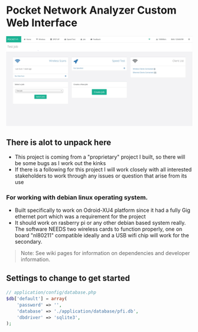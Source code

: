 # Pocket Network Analyzer Custom Web Interface

![alt text](https://github.com/brandon-bailey/pocket-network-analyzer/blob/master/assets/screenshots/main.jpg?raw=true)

## There is alot to unpack here

- This project is coming from a "proprietary" project I built, so there will be some bugs as I work out the kinks
- If there is a following for this project I will work closely with all interested stakeholders to work through any issues or question that arise from its use

### For working with debian linux operating system.

- Built specifically to work on Odroid-XU4 platform since it had a fully Gig ethernet port which was a requirement for the project
- It should work on rasberry pi or any other debian based system really. The software NEEDS two wireless cards to function properly, one on board "nl80211" compatible ideally and a USB wifi chip will work for the secondary.

> Note: See wiki pages for information on dependencies and developer information.

## Settings to change to get started

```php
// application/config/database.php
$db['default'] = array(
    'password' => '',
    'database' => './application/database/pfi.db',
    'dbdriver' => 'sqlite3',
);

```


